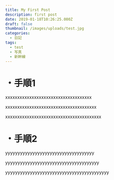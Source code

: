 ```yaml
---
title: My First Post
description: first post
date: 2019-01-18T10:26:25.000Z
draft: false
thumbnail: /images/uploads/test.jpg
categories:
  - 日記
tags:
  - test
  - 写真
  - 新幹線
---
```

# ・手順1

xxxxxxxxxxxxxxxxxxxxxxxxxxxxxxxxxxxx

xxxxxxxxxxxxxxxxxxxxxxxxxxxxxxxxxxxxxx

xxxxxxxxxxxxxxxxxxxxxxxxxxxxxxxxxxxxxxxx

# ・手順2

yyyyyyyyyyyyyyyyyyyyyyyyyyyyyyyyyyyy

yyyyyyyyyyyyyyyyyyyyyyyyyyyyyyyyyyyyyy

yyyyyyyyyyyyyyyyyyyyyyyyyyyyyyyyyyyyyyyyyy
